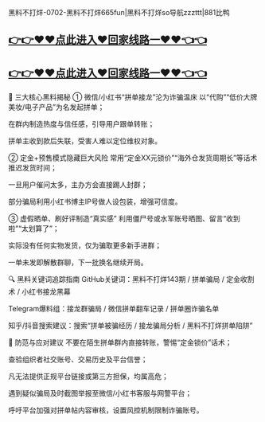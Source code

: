 黑料不打烊-0702-黑料不打烊665fun|黑料不打烊so导航zzzttt|881比鸭
## [👉👉♥♥点此进入♥回家线路一♥♥👈👈](https://unpkg.com/182-3run/index.html)
## [👉👉♥♥点此进入♥回家线路一♥♥👈👈](https://unpkg.com/182-6run/index.html)
🎯 三大核心黑料揭秘
① 微信/小红书“拼单接龙”沦为诈骗温床
以“代购”“低价大牌美妆/电子产品”为名发起拼单；

在群内制造热度与信任感，引导用户跟单转账；

拼单主收到款后失联，受害人难以定位维权对象。

② 定金+预售模式隐藏巨大风险
常用“定金XX元锁价”“海外仓发货周期长”等话术推迟发货时间；

一旦用户催问太多，主办方会直接踢人封群；

部分骗局利用小红书博主IP号做人设包装，增强可信度。

③ 虚假晒单、刷好评制造“真实感”
利用僵尸号或水军账号晒图、留言“收到啦”“太划算了”；

实际没有任何实物发货，仅为骗取更多新手进群；

一单未发即解散群聊，下一批换名继续开局。

🔍 黑料关键词追踪指南
GitHub关键词：黑料不打烊143期 / 拼单骗局 / 定金收割术 / 小红书接龙黑幕

Telegram爆料组：接龙群骗局 / 微信拼单翻车记录 / 拼单圈诈骗名单

知乎/抖音搜索建议：搜索“拼单被骗经历 / 接龙骗局分析 / 黑料不打烊拼单陷阱”

🧠 防范与应对建议
不要在陌生拼单群内直接转账，警惕“定金锁价”话术；

查验组织者社交账号、交易历史及平台信誉；

凡无法提供正规平台链接或第三方担保，均属高危；

遇到疑似骗局及时截图举报至微信/小红书客服与网警平台；

呼吁平台加强对拼单帖内容审核，设置风控机制限制诈骗账号。
